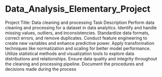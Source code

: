 # Data_Analysis_Elementary_Project
Project Title: Data cleaning and processing Task Description Perform data cleaning and processing for a dataset in data analytics. Identify and handle missing values, outliers, and inconsistencies. Standardize data formats, correct errors, and remove duplicates. Conduct feature engineering to create new variables and enhance predictive power. Apply transformation techniques like normalization and scaling for better model performance. Utilize statistical methods and visualization tools to explore data distributions and relationships. Ensure data quality and integrity throughout the cleaning and processing pipeline. Document the procedures and decisions made during the process
